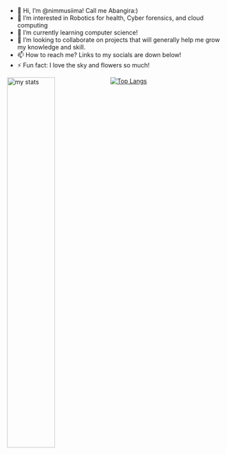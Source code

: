 - 👋 Hi, I’m @nimmusiima! Call me Abangira:)
- 👀 I’m interested in Robotics for health, Cyber forensics, and cloud computing
- 🌱 I’m currently learning computer science!
- 💞️ I’m looking to collaborate on projects that will generally help me grow my knowledge and skill.
- 📫 How to reach me? Links to my socials are down below!
- ⚡ Fun fact: I love the sky and flowers so much!

<img  alt="my stats" align = "left" width = "47%" src ="https://github-readme-stats.vercel.app/api?username=nimmusiima"/> 
<!---[![Abangira's GitHub stats](https://github-readme-stats.vercel.app/api?username=nimmusiima&show_icons=true)](https://github.com/nimmusiima/github-readme-stats)--->

[![Top Langs](https://github-readme-stats.vercel.app/api/top-langs/?username=nimmusiima&layout=compact)](https://github.com/nimmusiima/github-readme-stats)

<!---
nimmusiima/nimmusiima is a ✨ special ✨ repository because its `README.md` (this file) appears on your GitHub profile.
You can click the Preview link to take a look at your changes.
--->
